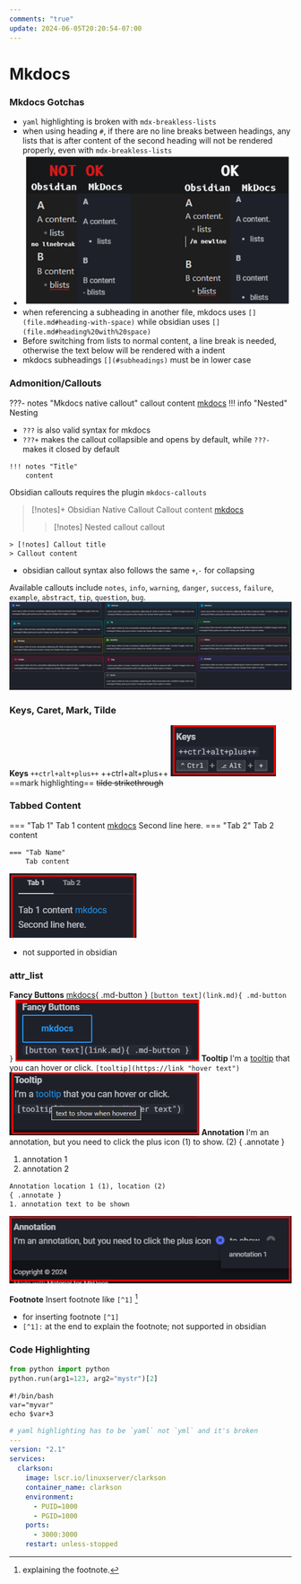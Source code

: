 ```yaml
---
comments: "true"
update: 2024-06-05T20:20:54-07:00
---
```

# Mkdocs
### Mkdocs Gotchas
- `yaml` highlighting is broken with `mdx-breakless-lists`
- when using heading `#`, if there are no line breaks between headings, any lists that is after content of the second heading will not be rendered properly, even with `mdx-breakless-lists`
- ![](assets/Pasted%20image%2020240531235503.png)
- when referencing a subheading in another file, mkdocs uses `[](file.md#heading-with-space)` while obsidian uses `[](file.md#heading%20with%20space)`
- Before switching from lists to normal content, a line break is needed, otherwise the text below will be rendered with a indent
- mkdocs subheadings `[](#subheadings)` must be in lower case

### Admonition/Callouts

???- notes "Mkdocs native callout"
	callout content [mkdocs](mkdocs.md)
	!!! info "Nested"
		Nesting
- `???` is also valid syntax for mkdocs
- `???+` makes the callout collapsible and opens by default, while `???-` makes it closed by default
```
!!! notes "Title"
	content
```
Obsidian callouts requires the plugin `mkdocs-callouts`
>[!notes]+ Obsidian Native Callout
> Callout content [mkdocs](mkdocs.md)
> >[!notes] Nested callout
> >callout

```
> [!notes] Callout title
> Callout content
```
- obsidian callout syntax also follows the same `+`,`-` for collapsing

Available callouts include `notes`, `info`, `warning`, `danger`, `success`, `failure`, `example`, `abstract`, `tip`, `question`, `bug`. 
![](assets/Pasted%20image%2020240601000413.png)

### Keys, Caret, Mark, Tilde
**Keys**
`++ctrl+alt+plus++`
++ctrl+alt+plus++
![](assets/Pasted%20image%2020240601001447.png)
==mark highlighting==
~~tilde strikethrough~~

### Tabbed Content
=== "Tab 1"
	Tab 1 content [mkdocs](mkdocs.md)
	Second line here.
=== "Tab 2"
	Tab 2 content
```
=== "Tab Name"
	Tab content
```
![](assets/Pasted%20image%2020240601001843.png)
- not supported in obsidian

### attr_list
**Fancy Buttons**
[mkdocs](mkdocs.md){ .md-button }
`[button text](link.md){ .md-button }`
![](assets/Pasted%20image%2020240601002119.png)
**Tooltip**
I'm a [tooltip](https://google.com "text to show when hovered") that you can hover or click.
`[tooltip](https://link "hover text")`
![](assets/Pasted%20image%2020240601002401.png)
**Annotation**
I'm an annotation, but you need to click the plus icon (1) to show. (2) 
{ .annotate }
1. annotation 1
2. annotation 2
```
Annotation location 1 (1), location (2)
{ .annotate }
1. annotation text to be shown
```
![](assets/Pasted%20image%2020240601002809.png)

**Footnote**
Insert footnote like `[^1]` [^1]
- for inserting footnote `[^1]`
- `[^1]:` at the end to explain the footnote; not supported in obsidian

### Code Highlighting
```python
from python import python
python.run(arg1=123, arg2="mystr")[2]
```

```shell
#!/bin/bash
var="myvar"
echo $var+3
```

```yaml
# yaml highlighting has to be `yaml` not `yml` and it's broken
---
version: "2.1"
services:
  clarkson:
    image: lscr.io/linuxserver/clarkson
    container_name: clarkson
    environment:
      - PUID=1000
      - PGID=1000
    ports:
      - 3000:3000
    restart: unless-stopped
```
[^1]: explaining the footnote.